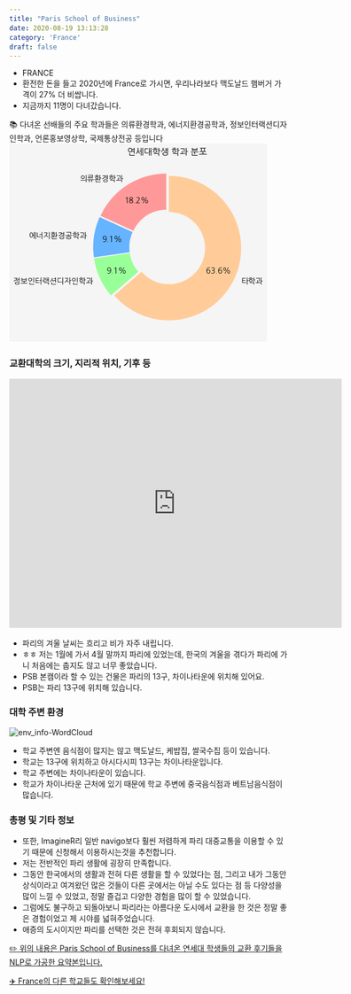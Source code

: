 ```yaml
---
title: "Paris School of Business"
date: 2020-08-19 13:13:28
category: 'France'
draft: false
---
```



* FRANCE
* 환전한 돈을 들고 2020년에 France로 가시면, 우리나라보다 맥도날드 햄버거 가격이 27% 더 비쌉니다.
* 지금까지 11명이 다녀갔습니다. 


📚 다녀온 선배들의 주요 학과들은 의류환경학과, 에너지환경공학과, 정보인터랙션디자인학과, 언론홍보영상학, 국제통상전공 등입니다
![department-info](../plots/FR000036.png)
### 교환대학의 크기, 지리적 위치, 기후 등
<iframe
width="600"
height="450"
frameborder="0" style="border:0"
src="https://www.google.com/maps/embed/v1/place?key=AIzaSyC9e1AME-pVmWC4hBpFdu5S4dKzyepa3HQ&q=Paris+School+of+Business&center=48.8256896,2.3664402&zoom=14" allowfullscreen>
</iframe>

* 파리의 겨울 날씨는 흐리고 비가 자주 내립니다.
* ㅎㅎ 저는 1월에 가서 4월 말까지 파리에 있었는데, 한국의 겨울을 겪다가 파리에 가니 처음에는 춥지도 않고 너무 좋았습니다.
* PSB 본캠이라 할 수 있는 건물은 파리의 13구, 차이나타운에 위치해 있어요.
* PSB는 파리 13구에 위치해 있습니다.


### 대학 주변 환경

![env_info-WordCloud](../univ_wordclouds_okt/env_info/FR000036_env_info_okt.png)

* 학교 주변엔 음식점이 많지는 않고 맥도날드, 케밥집, 쌀국수집 등이 있습니다.
* 학교는 13구에 위치하고 아시다시피 13구는 차이나타운입니다.
* 학교 주변에는 차이나타운이 있습니다.
* 학교가 차이나타운 근처에 있기 때문에 학교 주변에 중국음식점과 베트남음식점이 많습니다.


### 총평 및 기타 정보 
* 또한, ImagineR리 일반 navigo보다 훨씬 저렴하게 파리 대중교통을 이용할 수 있기 때문에 신청해서 이용하시는것을 추천합니다.
* 저는 전반적인 파리 생활에 굉장히 만족합니다.
* 그동안 한국에서의 생활과 전혀 다른 생활을 할 수 있었다는 점, 그리고 내가 그동안 상식이라고 여겨왔던 많은 것들이 다른 곳에서는 아닐 수도 있다는 점 등 다양성을 많이 느낄 수 있었고, 정말 즐겁고 다양한 경험을 많이 할 수 있었습니다.
* 그럼에도 불구하고 되돌아보니 파리라는 아름다운 도시에서 교환을 한 것은 정말 좋은 경험이었고 제 시야를 넓혀주었습니다.
* 애증의 도시이지만 파리를 선택한 것은 전혀 후회되지 않습니다.


[✏️ 위의 내용은 Paris School of Business를 다녀온 연세대 학생들의 교환 후기들을 NLP로 가공한 요약본입니다.](http://oia.yonsei.ac.kr/partner/expReport.asp?ucode=FR000036&bgbn=A)

[✈️ France의 다른 학교들도 확인해보세요!](https://yonsei-exchange.netlify.app/?category=France)
